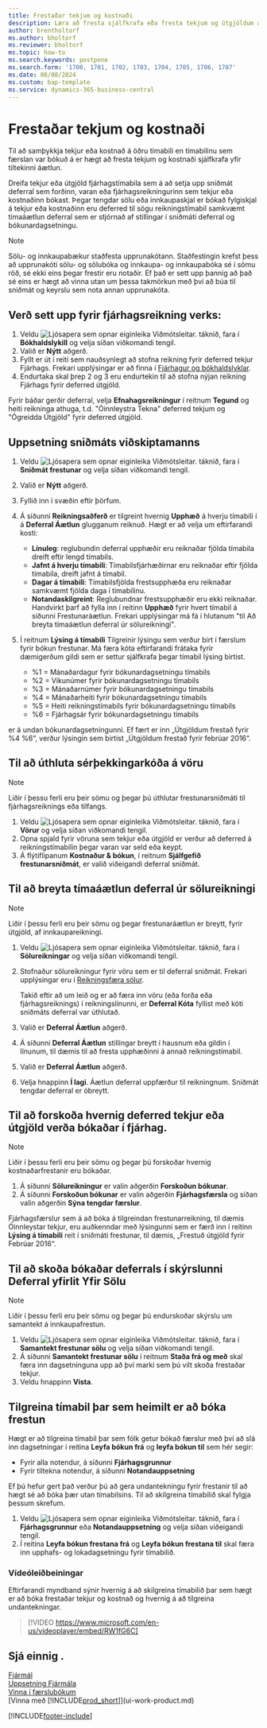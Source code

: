 ```yaml
---
title: Frestaðar tekjum og kostnaði
description: Læra að fresta sjálfkrafa eða fresta tekjum og útgjöldum á tímabilum þegar færslan var ekki bókuð eða þeim frestað yfir tiltekinni áætlun.
author: brentholtorf
ms.author: bholtorf
ms.reviewer: bholtorf
ms.topic: how-to
ms.search.keywords: postpone
ms.search.form: '1700, 1701, 1702, 1703, 1704, 1705, 1706, 1707'
ms.date: 08/08/2024
ms.custom: bap-template
ms.service: dynamics-365-business-central
---
```


# <a name="defer-revenues-and-expenses"></a>Frestaðar tekjum og kostnaði

Til að samþykkja tekjur eða kostnað á öðru tímabili en tímabilinu sem færslan var bókuð á er hægt að fresta tekjum og kostnaði sjálfkrafa yfir tiltekinni áætlun.

Dreifa tekjur eða útgjöld fjárhagstímabila sem á að setja upp sniðmát deferral sem forðinn, varan eða fjárhagsreikningurinn sem tekjur eða kostnaðinn bókast. Þegar tengdar sölu eða innkaupaskjal er bókað fylgiskjal á tekjur eða kostnaðinn eru deferred til sögu reikningstímabil samkvæmt tímaáætlun deferral sem er stjórnað af stillingar í sniðmáti deferral og bókunardagsetningu.

> [!NOTE]
> Sölu- og innkaupabækur staðfesta upprunakótann. Staðfestingin krefst þess að upprunakóti sölu- og sölubóka og innkaupa- og innkaupabóka sé í sömu röð, sé ekki eins þegar frestir eru notaðir. Ef það er sett upp þannig að það sé eins er hægt að vinna utan um þessa takmörkun með því að búa til sniðmát og keyrslu sem nota annan upprunakóta.

## <a name="to-set-up-a-gl-account-for-deferral"></a>Verð sett upp fyrir fjárhagsreikning verks:

1. Veldu ![Ljósapera sem opnar eiginleika Viðmótsleitar.](media/ui-search/search_small.png "Segðu mér hvað þú vilt gera") táknið, fara í **Bókhaldslykill** og velja síðan viðkomandi tengil.
2. Valið er **Nýtt** aðgerð.
3. Fyllt er út í reiti sem nauðsynlegt að stofna reikning fyrir deferred tekjur Fjárhags. Frekari upplýsingar er að finna í [Fjárhagur og bókhaldslyklar](finance-general-ledger.md).
4. Endurtaka skal þrep 2 og 3 eru endurtekin til að stofna nýjan reikning Fjárhags fyrir deferred útgjöld.

Fyrir báðar gerðir deferral, velja **Efnahagsreikningur** í reitnum **Tegund** og heiti reikninga athuga, t.d. "Óinnleystra Tekna" deferred tekjum og "Ógreidda Útgjöld" fyrir deferred útgjöld.

## <a name="to-set-up-a-deferral-template"></a>Uppsetning sniðmáts viðskiptamanns

1. Veldu ![Ljósapera sem opnar eiginleika Viðmótsleitar.](media/ui-search/search_small.png "Segðu mér hvað þú vilt gera") táknið, fara í **Sniðmát frestunar** og velja síðan viðkomandi tengil.
2. Valið er **Nýtt** aðgerð.
3. Fyllið inn í svæðin eftir þörfum.
4. Á síðunni **Reikningsaðferð** er tilgreint hvernig **Upphæð** á hverju tímabili í á **Deferral Áætlun** glugganum reiknuð. Hægt er að velja um eftirfarandi kosti:

   * **Línuleg**: reglubundin deferral upphæðir eru reiknaðar fjölda tímabila dreift eftir lengd tímabils.
   * **Jafnt á hverju tímabili**: Tímabilsfjárhæðirnar eru reiknaðar eftir fjölda tímabila, dreift jafnt á tímabil.
   * **Dagar á tímabili**: Tímabilsfjölda frestsupphæða eru reiknaðar samkvæmt fjölda daga í tímabilinu.
   * **Notandaskilgreint**: Reglubundnar frestsupphæðir eru ekki reiknaðar. Handvirkt þarf að fylla inn í reitinn **Upphæð** fyrir hvert tímabil á síðunni Frestunaráætlun. Frekari upplýsingar má fá í hlutanum "til Að breyta tímaáætlun deferral úr sölureikningi".
5. Í reitnum **Lýsing á tímabili** Tilgreinir lýsingu sem verður birt í færslum fyrir bókun frestunar. Má færa kóta eftirfarandi frátaka fyrir dæmigerðum gildi sem er settur sjálfkrafa þegar tímabil lýsing birtist.

   * %1 = Mánaðardagur fyrir bókunardagsetningu tímabils
   * %2 = Vikunúmer fyrir bókunardagsetningu tímabils
   * %3 = Mánaðarnúmer fyrir bókunardagsetningu tímabils
   * %4 = Mánaðarheiti fyrir bókunardagsetningu tímabils
   * %5 = Heiti reikningstímabils fyrir bókunardagsetningu tímabils
   * %6 = Fjárhagsár fyrir bókunardagsetningu tímabils

 er á undan bókunardagsetningunni. Ef fært er inn „Útgjöldum frestað fyrir %4 %6“, verður lýsingin sem birtist „Útgjöldum frestað fyrir febrúar 2016“.

## <a name="to-assign-a-deferral-template-to-an-item"></a>Til að úthluta sérþekkingarkóða á vöru

> [!NOTE]  
> Liðir í þessu ferli eru þeir sömu og þegar þú úthlutar frestunarsniðmáti til fjárhagsreiknings eða tilfangs.

1. Veldu ![Ljósapera sem opnar eiginleika Viðmótsleitar.](media/ui-search/search_small.png "Segðu mér hvað þú vilt gera") táknið, fara í **Vörur** og velja síðan viðkomandi tengil.
2. Opna spjald fyrir vöruna sem tekjur eða útgjöld er verður að deferred á reikningstímabilin þegar varan var seld eða keypt.
3. Á flýtiflipanum **Kostnaður & bókun**, í reitnum **Sjálfgefið frestunarsniðmát**, er valið viðeigandi deferral sniðmát.

## <a name="to-change-a-deferral-schedule-from-a-sales-invoice"></a>Til að breyta tímaáætlun deferral úr sölureikningi

> [!NOTE]  
> Liðir í þessu ferli eru þeir sömu og þegar frestunaráætlun er breytt, fyrir útgjöld, af innkaupareikningi.

1. Veldu ![Ljósapera sem opnar eiginleika Viðmótsleitar.](media/ui-search/search_small.png "Segðu mér hvað þú vilt gera") táknið, fara í **Sölureikningar** og velja síðan viðkomandi tengil.
2. Stofnaður sölureikningur fyrir vöru sem er til deferral sniðmát. Frekari upplýsingar eru í [Reikningsfæra sölur](sales-how-invoice-sales.md).

    Takið eftir að um leið og er að færa inn vöru (eða forða eða fjárhagsreiknings) í reikningslínunni, er **Deferral Kóta** fyllist með kóti sniðmáts deferral var úthlutað.
3. Valið er **Deferral Áætlun** aðgerð.
4. Á síðunni **Deferral Áætlun** stillingar breytt í hausnum eða gildin í línunum, til dæmis til að fresta upphæðinni á annað reikningstímabil.
5. Valið er **Deferral Áætlun** aðgerð.
6. Velja hnappinn **Í lagi**. Áætlun deferral uppfærður til reikningnum. Sniðmát tengdar deferral er óbreytt.

## <a name="to-preview-how-deferred-revenues-or-expenses-will-be-posted-to-the-general-ledger"></a>Til að forskoða hvernig deferred tekjur eða útgjöld verða bókaðar í fjárhag.

> [!NOTE]  
> Liðir í þessu ferli eru þeir sömu og þegar þú forskoðar hvernig kostnaðarfrestanir eru bókaðar.

1. Á síðunni **Sölureikningur** er valin aðgerðin **Forskoðun bókunar**.
2. Á síðunni **Forskoðun bókunar** er valin aðgerðin **Fjárhagsfærsla** og síðan valin aðgerðin **Sýna tengdar færslur**.

Fjárhagsfærslur sem á að bóka á tilgreindan frestunarreikning, til dæmis Óinnleystar tekjur, eru auðkenndar með lýsingunni sem er færð inn í reitinn **Lýsing á tímabili** reit í sniðmáti frestunar, til dæmis, „Frestuð útgjöld fyrir Febrúar 2016“.

## <a name="to-review-posted-deferrals-in-the-sales-deferral-summary-report"></a>Til að skoða bókaðar deferrals í skýrslunni Deferral yfirlit Yfir Sölu

> [!NOTE]  
> Liðir í þessu ferli eru þeir sömu og þegar þú endurskoðar skýrslu um samantekt á innkaupafrestun.

1. Veldu ![Ljósapera sem opnar eiginleika Viðmótsleitar.](media/ui-search/search_small.png "Segðu mér hvað þú vilt gera") táknið, fara í **Samantekt frestunar sölu** og velja síðan viðkomandi tengil.
2. Á síðunni **Samantekt frestunar sölu** í reitnum **Staða frá og með** skal færa inn dagsetninguna upp að því marki sem þú vilt skoða frestaðar tekjur.
3. Veldu hnappinn **Vista**.

## <a name="to-specify-a-period-in-which-to-allow-deferral-posting"></a>Tilgreina tímabil þar sem heimilt er að bóka frestun

Hægt er að tilgreina tímabil þar sem fólk getur bókað færslur með því að slá inn dagsetningar í reitina **Leyfa bókun frá** og **leyfa bókun til** sem hér segir:

* Fyrir alla notendur, á síðunni **Fjárhagsgrunnur**
* Fyrir tiltekna notendur, á síðunni **Notandauppsetning**

Ef þú hefur gert það verður þú að gera undantekningu fyrir frestanir til að hægt sé að bóka þær utan tímabilsins. Til að skilgreina tímabilið skal fylgja þessum skrefum.

1. Veldu ![Ljósapera sem opnar eiginleika Viðmótsleitar.](media/ui-search/search_small.png "Segðu mér hvað þú vilt gera") táknið, fara í **Fjárhagsgrunnur** eða **Notandauppsetning** og velja síðan viðeigandi tengil.
2. Í reitina **Leyfa bókun frestana frá** og **Leyfa bókun frestana til** skal færa inn upphafs- og lokadagsetningu fyrir tímabilið.

### <a name="video-guidance"></a>Vídeóleiðbeiningar

Eftirfarandi myndband sýnir hvernig á að skilgreina tímabilið þar sem hægt er að bóka frestaðar tekjur og kostnað og hvernig á að tilgreina undantekningar.

> [!VIDEO https://www.microsoft.com/en-us/videoplayer/embed/RW1fG6C]

## <a name="see-also"></a>Sjá einnig .

[Fjármál](finance.md)  
[Uppsetning Fjármála](finance-setup-finance.md)  
[Vinna í færslubókum](ui-work-general-journals.md)  
[Vinna með [!INCLUDE[prod_short](includes/prod_short.md)]](ui-work-product.md)


[!INCLUDE[footer-include](includes/footer-banner.md)]
